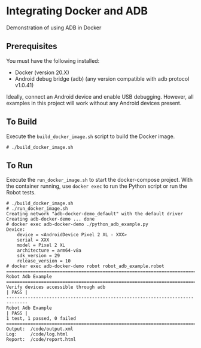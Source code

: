 # Integrating Docker and ADB

Demonstration of using ADB in Docker

## Prerequisites

You must have the following installed:

- Docker (version 20.X)
- Android debug bridge (adb) (any version compatible with adb protocol v1.0.41)

Ideally, connect an Android device and enable USB debugging. However, all
examples in this project will work without any Android devices present.

## To Build

Execute the `build_docker_image.sh` script to build the Docker image.

```
# ./build_docker_image.sh
```

## To Run

Execute the `run_docker_image.sh` to start the docker-compose project. With the
container running, use `docker exec` to run the Python script or run the Robot
tests.

```
# ./build_docker_image.sh
# ./run_docker_image.sh
Creating network "adb-docker-demo_default" with the default driver
Creating adb-docker-demo ... done
# docker exec adb-docker-demo ./python_adb_example.py
Device:
    device = <AndroidDevice Pixel 2 XL - XXX>
    serial = XXX
    model = Pixel 2 XL
    architecture = arm64-v8a
    sdk_version = 29
    release_version = 10
# docker exec adb-docker-demo robot robot_adb_example.robot
==============================================================================
Robot Adb Example                                                             
==============================================================================
Verify devices accessible through adb                                 | PASS |
------------------------------------------------------------------------------
Robot Adb Example                                                     | PASS |
1 test, 1 passed, 0 failed
==============================================================================
Output:  /code/output.xml
Log:     /code/log.html
Report:  /code/report.html
```

